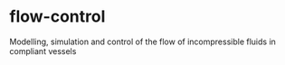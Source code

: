 # flow-control
Modelling, simulation and control of the flow of incompressible fluids in compliant vessels
